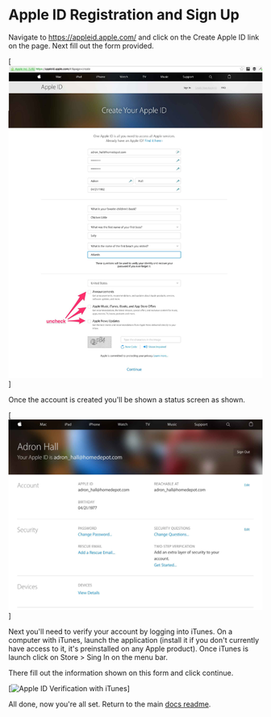 # Apple ID Registration and Sign Up

Navigate to https://appleid.apple.com/ and click on the Create Apple ID link on the page. Next fill out the form provided.

[![Create Apple ID](01-apple-id-create-account.jpg)]

Once the account is created you'll be shown a status screen as shown.

[![Create Apple ID Finished Screen](02-apple-id-create-account.jpg)]

Next you'll need to verify your account by logging into iTunes. On a computer with iTunes, launch the application (install it if you don't currently have access to it, it's preinstalled on any Apple product). Once iTunes is launch click on Store > Sing In on the menu bar.

There fill out the information shown on this form and click continue.

[![Apple ID Verification with iTunes](03-apple-id-create-account.jpg)]

All done, now you're all set. Return to the main [docs readme](../README.md).